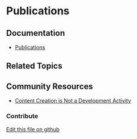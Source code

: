 # Publications

## Documentation

* [Publications](https://learn.liferay.com/dxp/latest/en/site-building/publishing-tools/publications.html)

## Related Topics


## Community Resources

* [Content Creation is Not a Development Activity](https://liferay.dev/blogs/-/blogs/content-creation-is-not-a-development-activity-)

### Contribute

[Edit this file on github](https://github.com/olafk/controlpanel-documentation-docs/blob/master/md/74en/com_liferay_configuration_admin_web_portlet_InstanceSettingsPortlet/com.liferay.change.tracking.configuration.CTSettingsConfiguration.md)
